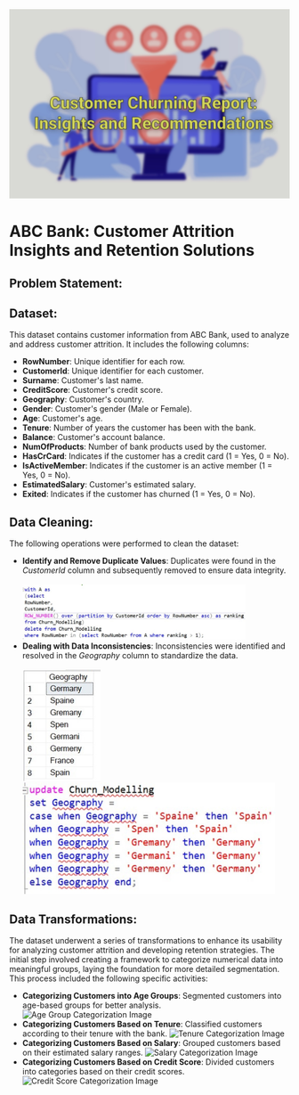 <img src="/Images/churn_project_bg.JPG" width="600" height="340"/>
<h1>ABC Bank: Customer Attrition Insights and Retention Solutions</h1>
<h2>Problem Statement:</h2>
<h2>Dataset:</h2>
<p>This dataset contains customer information from ABC Bank, used to analyze and address customer attrition. It includes the following columns:</p>
<ul>
    <li><strong>RowNumber</strong>: Unique identifier for each row.</li>
    <li><strong>CustomerId</strong>: Unique identifier for each customer.</li>
    <li><strong>Surname</strong>: Customer's last name.</li>
    <li><strong>CreditScore</strong>: Customer's credit score.</li>
    <li><strong>Geography</strong>: Customer's country.</li>
    <li><strong>Gender</strong>: Customer's gender (Male or Female).</li>
    <li><strong>Age</strong>: Customer's age.</li>
    <li><strong>Tenure</strong>: Number of years the customer has been with the bank.</li>
    <li><strong>Balance</strong>: Customer's account balance.</li>
    <li><strong>NumOfProducts</strong>: Number of bank products used by the customer.</li>
    <li><strong>HasCrCard</strong>: Indicates if the customer has a credit card (1 = Yes, 0 = No).</li>
    <li><strong>IsActiveMember</strong>: Indicates if the customer is an active member (1 = Yes, 0 = No).</li>
    <li><strong>EstimatedSalary</strong>: Customer's estimated salary.</li>
    <li><strong>Exited</strong>: Indicates if the customer has churned (1 = Yes, 0 = No).</li>
</ul>
<h2>Data Cleaning:</h2>
<p>The following operations were performed to clean the dataset:</p>
<ul>
    <li><strong>Identify and Remove Duplicate Values</strong>: Duplicates were found in the <em>CustomerId</em> column and subsequently removed to ensure data integrity. <br><br><img src="/Images/ss2.jpg" alt="Duplicate Removal Image" width="400" height="99"><br></li>
    <li><strong>Dealing with Data Inconsistencies</strong>: Inconsistencies were identified and resolved in the <em>Geography</em> column to standardize the data. <br><br><img src="/Images/ss3.jpg" alt="Irregularities in Geography Column" width="140" height="200">&nbsp;&nbsp;&nbsp;<img src="/Images/ss4.jpg" alt="Resolving inconsistencies" width="454" height="200"></li>
</ul>
<h2>Data Transformations:</h2>
<p>The dataset underwent a series of transformations to enhance its usability for analyzing customer attrition and developing retention strategies. The initial step involved creating a framework to categorize numerical data into meaningful groups, laying the foundation for more detailed segmentation. This process included the following specific activities:</p>

<ul>
    <li><strong>Categorizing Customers into Age Groups</strong>: Segmented customers into age-based groups for better analysis. <img src="age_group_categorization_image.png" alt="Age Group Categorization Image"></li>
    <li><strong>Categorizing Customers Based on Tenure</strong>: Classified customers according to their tenure with the bank. <img src="tenure_categorization_image.png" alt="Tenure Categorization Image"></li>
    <li><strong>Categorizing Customers Based on Salary</strong>: Grouped customers based on their estimated salary ranges. <img src="salary_categorization_image.png" alt="Salary Categorization Image"></li>
    <li><strong>Categorizing Customers Based on Credit Score</strong>: Divided customers into categories based on their credit scores. <img src="credit_score_categorization_image.png" alt="Credit Score Categorization Image"></li>
</ul>



